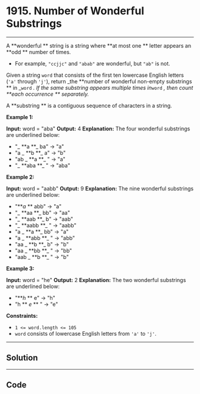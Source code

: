 # 1915. Number of Wonderful Substrings

---

A **wonderful ** string is a string where **at most one ** letter appears an **odd ** number of times.

  * For example, `"ccjjc"` and `"abab"` are wonderful, but `"ab"` is not.



Given a string `word` that consists of the first ten lowercase English letters (`'a'` through `'j'`), return _the **number of wonderful non-empty substrings ** in _`word` _. If the same substring appears multiple times in_`word` _, then count **each occurrence ** separately._

A **substring ** is a contiguous sequence of characters in a string.

 

**Example 1:**


**Input:** word = "aba"
**Output:** 4
**Explanation:** The four wonderful substrings are underlined below:
- "_ **a **_ ba" -> "a"
- "a _ **b **_ a" -> "b"
- "ab _ **a **_ " -> "a"
- "_ **aba **_ " -> "aba"


**Example 2:**


**Input:** word = "aabb"
**Output:** 9
**Explanation:** The nine wonderful substrings are underlined below:
- "**_a_ ** abb" -> "a"
- "_ **aa **_ bb" -> "aa"
- "_ **aab **_ b" -> "aab"
- "_ **aabb **_ " -> "aabb"
- "a _ **a **_ bb" -> "a"
- "a _ **abb **_ " -> "abb"
- "aa _ **b **_ b" -> "b"
- "aa _ **bb **_ " -> "bb"
- "aab _ **b **_ " -> "b"


**Example 3:**


**Input:** word = "he"
**Output:** 2
**Explanation:** The two wonderful substrings are underlined below:
- "**_h_ ** e" -> "h"
- "h ** _e_ ** " -> "e"


 

**Constraints:**

  * `1 <= word.length <= 105`
  * `word` consists of lowercase English letters from `'a'` to `'j'`.

---

## Solution



---

## Code
```python


```